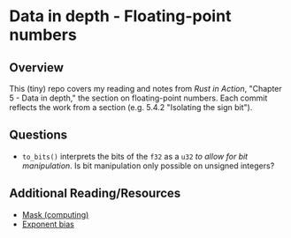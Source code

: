 # Data in depth - Floating-point numbers

## Overview

This (tiny) repo covers my reading and notes from _Rust in Action_, "Chapter 5 - Data in depth," the section on floating-point numbers. Each commit reflects the work from a section (e.g. 5.4.2 "Isolating the sign bit").

## Questions

- `to_bits()` interprets the bits of the `f32` as a `u32` _to allow for bit manipulation_. Is bit manipulation only possible on unsigned integers?

## Additional Reading/Resources

- [Mask (computing)](<https://en.wikipedia.org/wiki/Mask_(computing)>)
- [Exponent bias](https://en.wikipedia.org/wiki/Exponent_bias)
